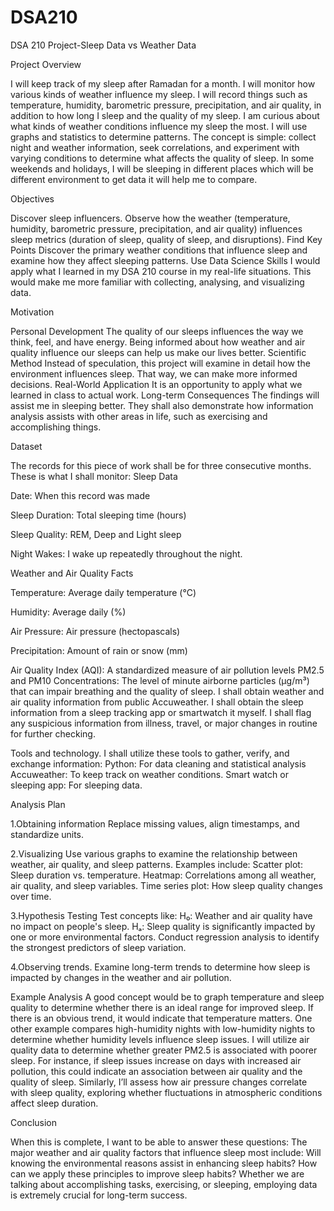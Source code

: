   # DSA210
 DSA 210 Project-Sleep Data vs Weather Data 

 
 Project Overview
 
I will keep track of my sleep after Ramadan for a month. I will monitor how various kinds of weather influence my sleep. I will record things such as temperature, humidity, barometric pressure, precipitation, and air quality, in addition to how long I sleep and the quality of my sleep. I am curious about what kinds of weather conditions influence my sleep the most. I will use graphs and statistics to determine patterns. The concept is simple: collect night and weather information, seek correlations, and experiment with varying conditions to determine what affects the quality of sleep. In some weekends and holidays, I will be sleeping in different places which will be different environment to get data it will help me to compare.


Objectives

Discover sleep influencers.
Observe how the weather (temperature, humidity, barometric pressure, precipitation, and air quality) influences sleep metrics (duration of sleep, quality of sleep, and disruptions).
Find Key Points
Discover the primary weather conditions that influence sleep and examine how they affect sleeping patterns.
Use Data Science Skills
I would apply what I learned in my DSA 210 course in my real-life situations. This would make me more familiar with collecting, analysing, and visualizing data.


Motivation

Personal Development
The quality of our sleeps influences the way we think, feel, and have energy. Being informed about how weather and air quality influence our sleeps can help us make our lives better.
Scientific Method
Instead of speculation, this project will examine in detail how the environment influences sleep. That way, we can make more informed decisions.
Real-World Application
It is an opportunity to apply what we learned in class to actual work.
Long-term Consequences
The findings will assist me in sleeping better. They shall also demonstrate how information analysis assists with other areas in life, such as exercising and accomplishing things.

Dataset


The records for this piece of work shall be for three consecutive months. These is what I shall monitor:
Sleep Data

Date: When this record was made

Sleep Duration: Total sleeping time (hours)

Sleep Quality: REM, Deep and Light sleep

Night Wakes: I wake up repeatedly throughout the night.

Weather and Air Quality Facts

Temperature: Average daily temperature (°C)

Humidity: Average daily (%)

Air Pressure: Air pressure (hectopascals)

Precipitation: Amount of rain or snow (mm)

Air Quality Index (AQI): A standardized measure of air pollution levels
PM2.5 and PM10 Concentrations: The level of minute airborne particles (µg/m³) that can impair breathing and the quality of sleep.
I shall obtain weather and air quality information from public Accuweather. I shall obtain the sleep information from a sleep tracking app or smartwatch it myself. I shall flag any suspicious information from illness, travel, or major changes in routine for further checking.

Tools and technology.
I shall utilize these tools to gather, verify, and exchange information:
Python: For data cleaning and statistical analysis
Accuweather: To keep track on weather conditions.
Smart watch or sleeping app: For sleeping data.


Analysis Plan


1.Obtaining information
Replace missing values, align timestamps, and standardize units.

2.Visualizing
Use various graphs to examine the relationship between weather, air quality, and sleep patterns. Examples include:
Scatter plot: Sleep duration vs. temperature.
Heatmap: Correlations among all weather, air quality, and sleep variables.
Time series plot: How sleep quality changes over time.

3.Hypothesis Testing
Test concepts like:
H₀: Weather and air quality have no impact on people's sleep.
Hₐ: Sleep quality is significantly impacted by one or more environmental factors.
Conduct regression analysis to identify the strongest predictors of sleep variation.


4.Observing trends.
Examine long-term trends to determine how sleep is impacted by changes in the weather and air pollution. 


Example Analysis
A good concept would be to graph temperature and sleep quality to determine whether there is an ideal range for improved sleep. If there is an obvious trend, it would indicate that temperature matters. One other example compares high-humidity nights with low-humidity nights to determine whether humidity levels influence sleep issues. I will utilize air quality data to determine whether greater PM2.5 is associated with poorer sleep. For instance, if sleep issues increase on days with increased air pollution, this could indicate an association between air quality and the quality of sleep. Similarly, I’ll assess how air pressure changes correlate with sleep quality, exploring whether fluctuations in atmospheric conditions affect sleep duration. 


Conclusion 


When this is complete, I want to be able to answer these questions: 
The major weather and air quality factors that influence sleep most include: 
Will knowing the environmental reasons assist in enhancing sleep habits? 
How can we apply these principles to improve sleep habits? 
 Whether we are talking about accomplishing tasks, exercising, or sleeping, employing data is extremely crucial for long-term success.
